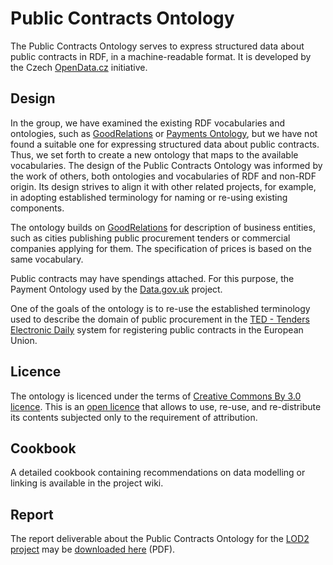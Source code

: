 # Public Contracts Ontology

The Public Contracts Ontology serves to express structured data about public contracts in RDF, in a machine-readable format. It is developed by the Czech [OpenData.cz](http://www.opendata.cz/) initiative.

## Design

In the group, we have examined the existing RDF vocabularies and ontologies, such as [GoodRelations](http://purl.org/goodrelations/v1.html) or [Payments Ontology](http://data.gov.uk/resources/payments), but we have not found a suitable one for expressing structured data about public contracts. Thus, we set forth to create a new ontology that maps to the available vocabularies. The design of the Public Contracts Ontology was informed by the work of others, both ontologies and vocabularies of RDF and non-RDF origin. Its design strives to align it with other related projects, for example, in adopting established terminology for naming or re-using existing components.
 
The ontology builds on [GoodRelations](http://purl.org/goodrelations/v1.html) for description of business entities, such as cities publishing public procurement tenders or commercial companies applying for them. The specification of prices is based on the same vocabulary.

Public contracts may have spendings attached. For this purpose, the Payment Ontology used by the [Data.gov.uk](http://data.gov.uk/resources/payments) project.

One of the goals of the ontology is to re-use the established terminology used to describe the domain of public procurement in the [TED - Tenders Electronic Daily](http://ted.europa.eu/) system for registering public contracts in the European Union.

## Licence

The ontology is licenced under the terms of [Creative Commons By 3.0 licence](http://creativecommons.org/licenses/by/3.0/cz/). This is an [open licence](http://www.opendefinition.org/) that allows to use, re-use, and re-distribute its contents subjected only to the requirement of attribution.

## Cookbook

A detailed cookbook containing recommendations on data modelling or linking is available in the project wiki.

## Report

The report deliverable about the Public Contracts Ontology for the [LOD2 project](http://lod2.eu) may be [downloaded here](http://static.lod2.eu/Deliverables/deliverable-9a.1.1.pdf) (PDF).
